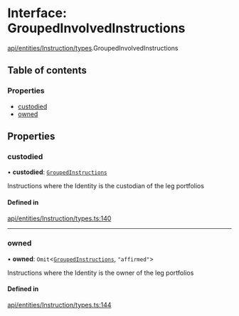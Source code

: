 # Interface: GroupedInvolvedInstructions

[api/entities/Instruction/types](../wiki/api.entities.Instruction.types).GroupedInvolvedInstructions

## Table of contents

### Properties

- [custodied](../wiki/api.entities.Instruction.types.GroupedInvolvedInstructions#custodied)
- [owned](../wiki/api.entities.Instruction.types.GroupedInvolvedInstructions#owned)

## Properties

### custodied

• **custodied**: [`GroupedInstructions`](../wiki/api.entities.Instruction.types.GroupedInstructions)

Instructions where the Identity is the custodian of the leg portfolios

#### Defined in

[api/entities/Instruction/types.ts:140](https://github.com/PolymeshAssociation/polymesh-sdk/blob/88db4a91/src/api/entities/Instruction/types.ts#L140)

___

### owned

• **owned**: `Omit`\<[`GroupedInstructions`](../wiki/api.entities.Instruction.types.GroupedInstructions), ``"affirmed"``\>

Instructions where the Identity is the owner of the leg portfolios

#### Defined in

[api/entities/Instruction/types.ts:144](https://github.com/PolymeshAssociation/polymesh-sdk/blob/88db4a91/src/api/entities/Instruction/types.ts#L144)
